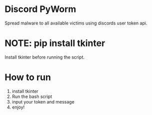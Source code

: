 # Discord PyWorm
Spread malware to all available victims using discords user token api.

# NOTE: pip install tkinter 
Install tkinter before running the script.

# How to run
1. install tkinter
2. Run the bash script
3. input your token and message
4. enjoy!
